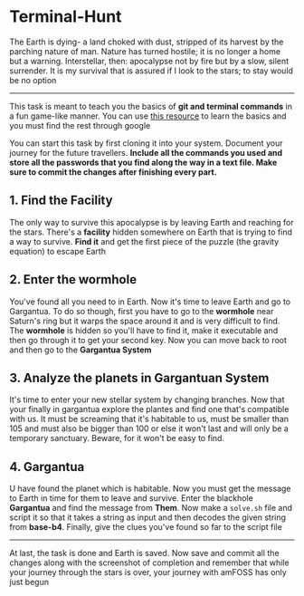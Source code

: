 # Terminal-Hunt

The Earth is dying- a land choked with dust, stripped of its harvest by the parching nature of man. Nature has turned hostile; it is no longer a home but a warning. Interstellar, then: apocalypse not by fire but by a slow, silent surrender. It is my survival that is assured if I look to the stars; to stay would be no option<hr>

This task is meant to teach you the basics of **git and terminal commands** in a fun game-like manner. You can use [this resource](https://linuxjourney.com/lesson/the-shell) to learn the basics and you must find the rest through google

You can start this task by first cloning it into your system. Document your journey for the future travellers. **Include all the commands you used and store all the passwords that you find along the way in a text file. Make sure to commit the changes after finishing every part.** 

## 1. Find the Facility

The only way to survive this apocalypse is by leaving Earth and reaching for the stars. There's a **facility** hidden somewhere on Earth that is trying to find a way to survive. **Find it** and get the first piece of the puzzle (the gravity equation) to escape Earth

## 2. Enter the wormhole

You've found all you need to in Earth. Now it's time to leave Earth and go to Gargantua. To do so though, first you have to go to the **wormhole** near Saturn's ring but it warps the space around it and is very difficult to find. The **wormhole** is hidden so you'll have to find it, make it executable and then go through it to get your second key. Now you can move back to root and then go to the **Gargantua System**

## 3. Analyze the planets in Gargantuan System

It's time to enter your new stellar system by changing branches. Now that your finally in gargantua explore the plantes and find one that's compatible with us. It must be screaming that it's habitable to us, must be smaller than 105 and must also be bigger than 100 or else it won't last and will only be a temporary sanctuary. Beware, for it won't be easy to find.

## 4. Gargantua

U have found the planet which is habitable. Now you must get the message to Earth in time for them to leave and survive. Enter the blackhole **Gargantua** and find the message from **Them**. Now make a `solve.sh` file and script it so that it takes a string as input and then decodes the given string from **base-b4**. Finally, give the clues you've found so far to the script file <hr>
At last, the task is done and Earth is saved. Now save and commit all the changes along with the screenshot of completion and remember that while your journey through the stars is over, your journey with amFOSS has only just begun
